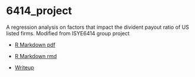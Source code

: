 # 6414_project
A regression analysis on factors that impact the divident payout ratio of US listed firms. Modified from ISYE6414 group project

* [R Markdown pdf](https://github.com/lazayxc/Dividend_Payout_Ratio_Regression/blob/main/ISyE_6414_Project_R_Markdown.pdf)
* [R Markdown rmd](https://github.com/lazayxc/Dividend_Payout_Ratio_Regression/blob/main/ISyE_6414_Project_R_Code.Rmd)

* [Writeup](https://medium.com/@sherryyxc/what-impacts-the-dividend-payout-ratio-of-us-listed-firms-f3d512c8caef#0655-2354cf87b4fa)

